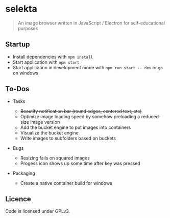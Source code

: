 # selekta
> An image browser written in JavaScript / Electron for self-educational purposes

## Startup

* Install dependencies with `npm install`
* Start application with `npm start`
* Start application in development mode with `npm run start -- dev` or `go` on windows

## To-Dos

* Tasks
  * ~~Beautify notification bar (round edges, centered text, etc)~~
  * Optimize image loading speed by somehow preloading a reduced-size image version
  * Add the bucket engine to put images into containers
  * Visualize the bucket engine
  * Write images to subfolders based on buckets

* Bugs
  * Resizing fails on squared images
  * Progess icon shows up some time after key was pressed

* Packaging
  * Create a native container build for windows

## Licence

Code is licensed under GPLv3.

